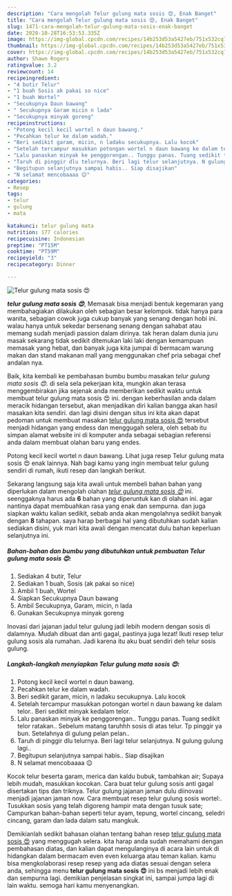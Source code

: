 ```yaml
---
description: "Cara mengolah Telur gulung mata sosis 😍, Enak Banget"
title: "Cara mengolah Telur gulung mata sosis 😍, Enak Banget"
slug: 1471-cara-mengolah-telur-gulung-mata-sosis-enak-banget
date: 2020-10-28T16:53:53.335Z
image: https://img-global.cpcdn.com/recipes/14b253d53a5427eb/751x532cq70/telur-gulung-mata-sosis-😍-foto-resep-utama.jpg
thumbnail: https://img-global.cpcdn.com/recipes/14b253d53a5427eb/751x532cq70/telur-gulung-mata-sosis-😍-foto-resep-utama.jpg
cover: https://img-global.cpcdn.com/recipes/14b253d53a5427eb/751x532cq70/telur-gulung-mata-sosis-😍-foto-resep-utama.jpg
author: Shawn Rogers
ratingvalue: 3.2
reviewcount: 14
recipeingredient:
- "4 butir Telur"
- "1 buah Sosis ak pakai so nice"
- "1 buah Wortel"
- "Secukupnya Daun bawang"
- " Secukupnya Garam micin n lada"
- "Secukupnya minyak goreng"
recipeinstructions:
- "Potong kecil kecil wortel n daun bawang."
- "Pecahkan telur ke dalam wadah."
- "Beri sedikit garam, micin, n ladaku secukupnya. Lalu kocok"
- "Setelah tercampur masukkan potongan wortel n daun bawang ke dalam telor.. Beri sedikit minyak kedalam telor."
- "Lalu panaskan minyak ke penggorengan.. Tunggu panas. Tuang sedikit telor ratakan.. Sebelum matang taruhhh sosis di atas telur. Tp pinggir ya bun. Setelahnya di gulung pelan pelan.."
- "Taruh di pinggir dlu telurnya. Beri lagi telur selanjutnya. N gulung gulung lagi.."
- "Begitupun selanjutnya sampai habis.. Siap disajikan"
- "N selamat mencobaaaa 😉"
categories:
- Resep
tags:
- telur
- gulung
- mata

katakunci: telur gulung mata 
nutrition: 177 calories
recipecuisine: Indonesian
preptime: "PT15M"
cooktime: "PT59M"
recipeyield: "3"
recipecategory: Dinner

---
```



![Telur gulung mata sosis 😍](https://img-global.cpcdn.com/recipes/14b253d53a5427eb/751x532cq70/telur-gulung-mata-sosis-😍-foto-resep-utama.jpg)

<b><i>telur gulung mata sosis 😍</i></b>, Memasak bisa menjadi bentuk kegemaran yang membahagiakan dilakukan oleh sebagian besar kelompok. tidak hanya para wanita, sebagian cowok juga cukup banyak yang senang dengan hobi ini. walau hanya untuk sekedar bersenang senang dengan sahabat atau memang sudah menjadi passion dalam dirinya. tak heran dalam dunia juru masak sekarang tidak sedikit ditemukan laki laki dengan kemampuan memasak yang hebat, dan banyak juga kita jumpai di bermacam warung makan dan stand makanan mall yang menggunakan chef pria sebagai chef andalan nya.

Baik, kita kembali ke pembahasan bumbu bumbu masakan <i>telur gulung mata sosis 😍</i>. di sela sela pekerjaan kita, mungkin akan terasa menggembirakan jika sejenak anda memberikan sedikit waktu untuk membuat telur gulung mata sosis 😍 ini. dengan keberhasilan anda dalam meracik hidangan tersebut, akan menjadikan diri kalian bangga akan hasil masakan kita sendiri. dan lagi disini dengan situs ini kita akan dapat pedoman untuk membuat masakan <u>telur gulung mata sosis 😍</u> tersebut menjadi hidangan yang endess dan menggugah selera, oleh sebab itu simpan alamat website ini di komputer anda sebagai sebagian referensi anda dalam membuat olahan baru yang endes.

Potong kecil kecil wortel n daun bawang. Lihat juga resep Telur gulung mata sosis 😍 enak lainnya. Nah bagi kamu yang ingin membuat telur gulung sendiri di rumah, ikuti resep dan langkah berikut.


Sekarang langsung saja kita awali untuk membeli bahan bahan yang diperlukan dalam mengolah olahan <u><i>telur gulung mata sosis 😍</i></u> ini. seenggaknya harus ada <b>6</b> bahan yang diperuntuk kan di olahan ini. agar nantinya dapat membuahkan rasa yang enak dan sempurna. dan juga siapkan waktu kalian sedikit, sebab anda akan mengolahnya sedikit banyak dengan <b>8</b> tahapan. saya harap berbagai hal yang dibutuhkan sudah kalian sediakan disini, yuk mari kita awali dengan mencatat dulu bahan keperluan selanjutnya ini.

<!--inarticleads1-->

##### Bahan-bahan dan bumbu yang dibutuhkan untuk pembuatan Telur gulung mata sosis 😍:

1. Sediakan 4 butir, Telur
1. Sediakan 1 buah, Sosis (ak pakai so nice)
1. Ambil 1 buah, Wortel
1. Siapkan Secukupnya Daun bawang
1. Ambil  Secukupnya, Garam, micin, n lada
1. Gunakan Secukupnya minyak goreng


Inovasi dari jajanan jadul telur gulung jadi lebih modern dengan sosis di dalamnya. Mudah dibuat dan anti gagal, pastinya juga lezat! Ikuti resep telur gulung sosis ala rumahan. Jadi karena itu aku buat sendiri deh telur sosis gulung. 

<!--inarticleads2-->

##### Langkah-langkah menyiapkan Telur gulung mata sosis 😍:

1. Potong kecil kecil wortel n daun bawang.
1. Pecahkan telur ke dalam wadah.
1. Beri sedikit garam, micin, n ladaku secukupnya. Lalu kocok
1. Setelah tercampur masukkan potongan wortel n daun bawang ke dalam telor.. Beri sedikit minyak kedalam telor.
1. Lalu panaskan minyak ke penggorengan.. Tunggu panas. Tuang sedikit telor ratakan.. Sebelum matang taruhhh sosis di atas telur. Tp pinggir ya bun. Setelahnya di gulung pelan pelan..
1. Taruh di pinggir dlu telurnya. Beri lagi telur selanjutnya. N gulung gulung lagi..
1. Begitupun selanjutnya sampai habis.. Siap disajikan
1. N selamat mencobaaaa 😉


Kocok telur beserta garam, merica dan kaldu bubuk, tambahkan air; Supaya lebih mudah, masukkan kocokan. Cara buat telur gulung sosis anti gagal disertakan tips dan triknya. Telur gulung jajanan jaman dulu diinovasi menjadi jajanan jaman now. Cara membuat resep telur gulung sosis wortel:. Tusukkan sosis yang telah digoreng hampir mata dengan tusuk sate; Campurkan bahan-bahan seperti telur ayam, tepung, wortel cincang, seledri cincang, garam dan lada dalam satu mangkuk. 

Demikianlah sedikit bahasan olahan tentang bahan resep <u>telur gulung mata sosis 😍</u> yang menggugah selera. kita harap anda sudah memahami dengan pembahasan diatas, dan kalian dapat mengulanginya di acara lain untuk di hidangkan dalam bermacam even even keluarga atau teman kalian. kamu bisa mengkolaborasi resep resep yang ada diatas sesuai dengan selera anda, sehingga menu <b>telur gulung mata sosis 😍</b> ini bs menjadi lebih enak dan sempurna lagi. demikian penjelasan singkat ini, sampai jumpa lagi di lain waktu. semoga hari kamu menyenangkan.
